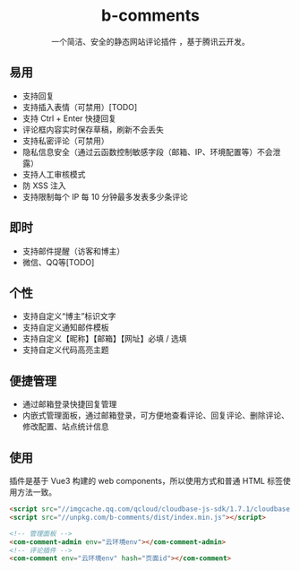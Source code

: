 <h1 align="center">b-comments</h1>
<p align="center">一个简洁、安全的静态网站评论插件 ，基于腾讯云开发。<p>

## 易用
- 支持回复
- 支持插入表情（可禁用）[TODO]
- 支持 Ctrl + Enter 快捷回复
- 评论框内容实时保存草稿，刷新不会丢失
- 支持私密评论（可禁用）
- 隐私信息安全（通过云函数控制敏感字段（邮箱、IP、环境配置等）不会泄露）
- 支持人工审核模式
- 防 XSS 注入
- 支持限制每个 IP 每 10 分钟最多发表多少条评论

## 即时
- 支持邮件提醒（访客和博主）
- 微信、QQ等[TODO]

## 个性
- 支持自定义“博主”标识文字
- 支持自定义通知邮件模板
- 支持自定义【昵称】【邮箱】【网址】必填 / 选填
- 支持自定义代码高亮主题

## 便捷管理
- 通过邮箱登录快捷回复管理
- 内嵌式管理面板，通过邮箱登录，可方便地查看评论、回复评论、删除评论、修改配置、站点统计信息

## 使用
插件是基于 Vue3 构建的 web components，所以使用方式和普通 HTML 标签使用方法一致。
``` html
<script src="//imgcache.qq.com/qcloud/cloudbase-js-sdk/1.7.1/cloudbase.full.js"></script>
<script src="//unpkg.com/b-comments/dist/index.min.js"></script>

<!-- 管理面板 -->
<com-comment-admin env="云环境env"></com-comment-admin>
<!-- 评论插件 -->
<com-comment env="云环境env" hash="页面id"></com-comment>
```
